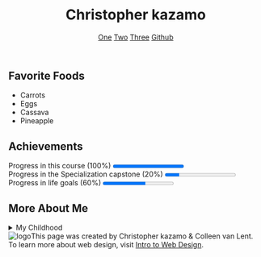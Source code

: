 <!DOCTYPE html>
<html lang="en">
<head>
  <meta charset="UTF-8">
  <title> Final Project</title>
</head>
<body>
  <header>
    <h1>Christopher kazamo</h1>
    <nav>
        <a href = "http://www.gmail.com">One</a>
        <a href = "http://www.facebook.com">Two</a>
        <a href = "http://www.google.com">Three</a>
        <a href = "http://www.github.com/ammaritiz">Github</a><br>
  </nav>
  </header>
  <section>
    <h2>Favorite Foods</h2>
    <ul>
      <li>Carrots</li>
      <li>Eggs</li>
      <li>Cassava</li>
      <li>Pineapple</li>
    </ul>
  </section>

  <section>
    <h2>Achievements</h2> Progress in this course (100%)
    <progress value="100" max="100"></progress>
    <br>Progress in the Specialization capstone (20%)
    <progress value="20" max="100"></progress>
    <br>Progress in life goals (60%)
    <progress value="60" max="100"></progress>
  </section>

  <section>
    <h2>More About Me</h2>
    <details>
      <summary>My Childhood</summary>
      <p>I grew up in Haj Yousif, Khartoum Bahre, Sudan. I lived about a half hour from wau , and I miss visiting it whenever I want.</p>
    </details>
  </section>

  <footer>
    <img src="http://www.intro-webdesign.com/images/newlogo.png" alt="logo" />This page was created by Christopher kazamo &amp; Colleen van Lent. To learn more about web design, visit <a href="http://www.intro-webdesign.com/">Intro to Web Design</a>.
  </footer>

</body>

</html>
